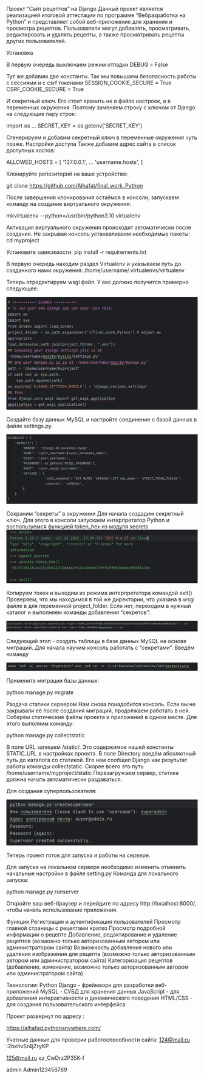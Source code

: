 Проект “Сайт рецептов” на Django
Данный проект является реализацией итоговой аттестации по программе “Вебразработка на Python” 
и представляет собой веб-приложение для хранения и просмотра рецептов. Пользователи могут добавлять, 
просматривать, редактировать и удалять рецепты, а также просматривать рецепты других пользователей.

Установка

В первую очередь выключаем режим отладки
DEBUG = False

Тут же добавим две константы. Так мы повышаем безопасность работы с сессиями и
с csrf токенами
SESSION_COOKIE_SECURE = True
CSRF_COOKIE_SECURE = True

И секретный ключ. Его стоит хранить не в файле настроек, а в переменных
окружения. Поэтому заменяем строку с ключом от Django на следующие пару строк:

import os
...
SECRET_KEY = os.getenv('SECRET_KEY')


Сгенерируем и добавим секретный ключ в переменные окружения чуть позже.
Настройки доступа
Также добавим адрес сайта в список доступных хостов:

ALLOWED_HOSTS = [
'127.0.0.1',
...
'username.hosts',
]

Клонируйте репозиторий на ваше устройство:

git clone https://github.com/Alhafat/final_work_Python

После завершения клонирования остаёмся в консоли, запускаем команду на создание виртуального окружения:

mkvirtualenv --python=/usr/bin/python3.10 virtualenv

Активация виртуального окружения происходит автоматически после создания. Не закрывая консоль устанавливаем необходимые 
пакеты:
cd myproject

Установите зависимости:
pip install -r requirements.txt

В первую очередь находим раздел Virtualenv и указываем путь до созданного нами окружения:
/home/username/.virtualenvs/virtualenv

Теперь отредактируем wsgi файл.
У вас должно получится примерно следующее:

![img_1.png](img_1.png)

Создайте базу данных MySQL и настройте соединение с базой данных в файле settings.py.

![img_2.png](img_2.png)

Сохраним “секреты” в окружении
Для начала создадим секретный ключ. Для этого в консоли запускаем
интерпретатор Python и воспользуемся функцией token_hex из модуля secrets
![img_3.png](img_3.png)


Копируем токен и выходим из режима интерпретатора командой exit()
Проверяем, что мы находимся в той же директории, что указана в wsgi файле в для
переменной project_folder. Если нет, переходим в нужный каталог и выполняем
команды добавления “секретов”:

![img_4.png](img_4.png)


Следующий этап - создать таблицы в базе данных MySQL на основе миграций.
Для начала научим консоль работать с “секретами”. Введём команду

![img_5.png](img_5.png)


Примените миграции базы данных:

python manage.py migrate

Раздача статики сервером
Нам снова понадобится консоль. Если вы не закрывали её после создания
миграций, продолжаем работать в ней. Соберём статические файлы проекта и
приложений в одном месте. Для этого выполним команду:

python manage.py collectstatic

В поле URL запишем /static/. Это содержимое нашей константы STATIC_URL в
настройках проекта. В поле Directory введём абсолютный путь до каталога со
статикой. Его нам сообщил Django как результат работы команды collectstatic.
Скорее всего это путь /home/username/myproject/static
Перезагружаем сервер, статика должна начать автоматически раздаваться.

Для создания суперпользователя:

![img_6.png](img_6.png)

Теперь проект готов для запуска и работы на сервере.

Для запуска на локальном сервере необходимо изменить отменить начальные настройки в файле setting.py
Команда для локального запуска:

python manage.py runserver

Откройте ваш веб-браузер и перейдите по адресу http://localhost:8000/, чтобы начать использование приложения.

Функции
Регистрация и аутентификация пользователей
Просмотр главной страницы с рецептами кратко
Просмотр подробной информации о рецепте
Добавление, редактирование и удаление рецептов (возможно только авторизованным автором или администратором сайта)
Возможность добавления нового или удаления  изображения для рецепта (возможно только авторизованным автором или администратором сайта)
Категоризация рецептов (добавление, изменение, возможно только авторизованным автором или администратором сайта)

Технологии:
Python
Django - фреймворк для разработки веб-приложений
MySQL - СУБД для хранения данных
JavaScript - для добавления интерактивности и динамического поведения
HTML/CSS - для создания пользовательского интерфейса

Проект развернут по адресу :

https://alhafad.pythonanywhere.com/

Учетные данные для проверки работоспособности сайта:
124@mail.ru
:2bxhvSr4jZryKP

125@mail.ru
qz_CwDrz2P35K-f

admin
Admin123456789